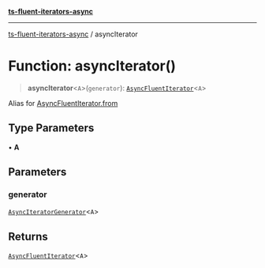 [**ts-fluent-iterators-async**](../README.md)

---

[ts-fluent-iterators-async](../README.md) / asyncIterator

# Function: asyncIterator()

> **asyncIterator**\<`A`\>(`generator`): [`AsyncFluentIterator`](../classes/AsyncFluentIterator.md)\<`A`\>

Alias for [AsyncFluentIterator.from](../classes/AsyncFluentIterator.md#from)

## Type Parameters

• **A**

## Parameters

### generator

[`AsyncIteratorGenerator`](../type-aliases/AsyncIteratorGenerator.md)\<`A`\>

## Returns

[`AsyncFluentIterator`](../classes/AsyncFluentIterator.md)\<`A`\>
